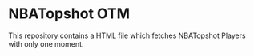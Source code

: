 # NBATopshot OTM 
This repository contains a HTML file which fetches NBATopshot Players with only one moment.

